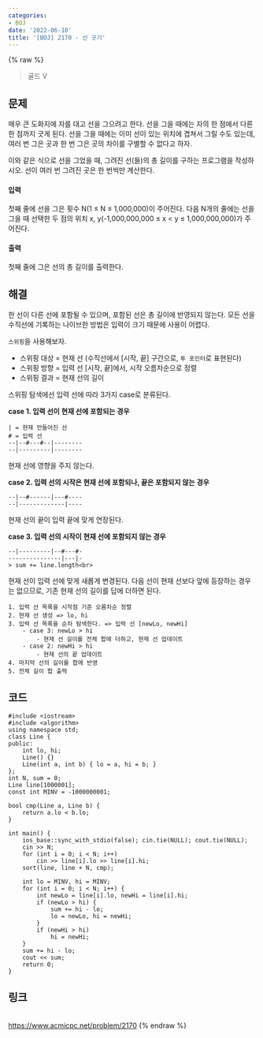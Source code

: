 ```yaml
---
categories:
- BOJ
date: '2022-06-10'
title: '[BOJ] 2170 - 선 긋기'
---
```


{% raw %}
> 골드 V<br>

## 문제
매우 큰 도화지에 자를 대고 선을 그으려고 한다. 선을 그을 때에는 자의 한 점에서 다른 한 점까지 긋게 된다. 선을 그을 때에는 이미 선이 있는 위치에 겹쳐서 그릴 수도 있는데, 여러 번 그은 곳과 한 번 그은 곳의 차이를 구별할 수 없다고 하자.

이와 같은 식으로 선을 그었을 때, 그려진 선(들)의 총 길이를 구하는 프로그램을 작성하시오. 선이 여러 번 그려진 곳은 한 번씩만 계산한다.

#### 입력
첫째 줄에 선을 그은 횟수 N(1 ≤ N ≤ 1,000,000)이 주어진다. 다음 N개의 줄에는 선을 그을 때 선택한 두 점의 위치 x, y(-1,000,000,000 ≤ x < y ≤ 1,000,000,000)가 주어진다.

#### 출력
첫째 줄에 그은 선의 총 길이를 출력한다.

## 해결
한 선이 다른 선에 포함될 수 있으며, 포함된 선은 총 길이에 반영되지 않는다. 모든 선을 수직선에 기록하는 나이브한 방법은 입력이 크기 때문에 사용이 어렵다.

`스위핑`을 사용해보자.
- 스위핑 대상 = 현재 선 (수직선에서 [시작, 끝] 구간으로, `투 포인터`로 표현된다)
- 스위핑 방향 = 입력 선 [시작, 끝]에서, 시작 오름차순으로 정렬
- 스위핑 결과 = 현재 선의 길이

스위핑 탐색에선 입력 선에 따라 3가지 case로 분류된다.

**case 1. 입력 선이 현재 선에 포함되는 경우**
```
| = 현재 만들어진 선
# = 입력 선
--|--#---#--|--------
--|---------|--------
```
현재 선에 영향을 주지 않는다.

**case 2. 입력 선의 시작은 현재 선에 포함되나, 끝은 포함되지 않는 경우**
```
--|--#------|---#----
--|-------------|----
```
현재 선의 끝이 입력 끝에 맞게 연장된다. 

**case 3. 입력 선의 시작이 현재 선에 포함되지 않는 경우**
```
--|---------|--#---#-
---------------|---|-
> sum += line.length<br>
```
현재 선이 입력 선에 맞게 새롭게 변경된다. 다음 선이 현재 선보다 앞에 등장하는 경우는 없으므로, 기존 현재 선의 길이를 답에 더하면 된다.

```
1. 입력 선 목록을 시작점 기준 오름차순 정렬
2. 현재 선 생성 => lo, hi
3. 입력 선 목록을 순차 탐색한다. => 입력 선 [newLo, newHi]
	- case 3: newLo > hi
		- 현재 선 길이를 전체 합에 더하고, 현재 선 업데이트
	- case 2: newHi > hi
		- 현재 선의 끝 업데이트
4. 마지막 선의 길이를 합에 반영
5. 전체 길이 합 출력
```

## 코드
```
#include <iostream>
#include <algorithm>
using namespace std;
class Line {
public:
	int lo, hi;
	Line() {}
	Line(int a, int b) { lo = a, hi = b; }
};
int N, sum = 0;
Line line[1000001];
const int MINV = -1000000001;

bool cmp(Line a, Line b) {
	return a.lo < b.lo;
}

int main() {
	ios_base::sync_with_stdio(false); cin.tie(NULL); cout.tie(NULL);
	cin >> N;
	for (int i = 0; i < N; i++)
		cin >> line[i].lo >> line[i].hi;
	sort(line, line + N, cmp);

	int lo = MINV, hi = MINV;
	for (int i = 0; i < N; i++) {
		int newLo = line[i].lo, newHi = line[i].hi;
		if (newLo > hi) {
			sum += hi - lo;
			lo = newLo, hi = newHi;
		}
		if (newHi > hi) 
			hi = newHi;
	}
	sum += hi - lo;
	cout << sum;
	return 0;
}
```

## 링크
<br>https://www.acmicpc.net/problem/2170
{% endraw %}